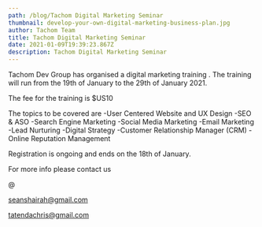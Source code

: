 ```yaml
---
path: /blog/Tachom Digital Marketing Seminar
thumbnail: develop-your-own-digital-marketing-business-plan.jpg
author: Tachom Team
title: Tachom Digital Marketing Seminar
date: 2021-01-09T19:39:23.867Z
description: Tachom Digital Marketing Seminar
---
```

 Tachom Dev Group has organised a digital marketing training . The training will run from the 19th of January to the 29th of January 2021.

The fee for the training is $US10 

The topics to be covered are
-User Centered Website and UX Design
-SEO & ASO
-Search Engine Marketing
-Social Media Marketing
-Email Marketing
-Lead Nurturing
-Digital Strategy
-Customer Relationship Manager (CRM)
-Online Reputation Management

Registration is ongoing and ends on the 18th of January. 

For more info please contact us

@ 

seanshairah@gmail.com

tatendachris@gmail.com
